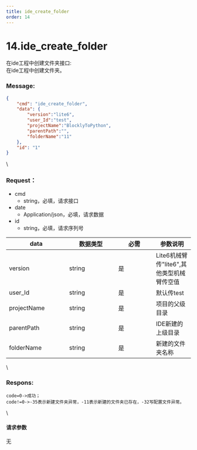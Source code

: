 ```yaml
---
title: ide_create_folder
order: 14
---
```

# 14.ide_create_folder

 

在ide工程中创建文件夹接口:\
在ide工程中创建文件夹。

### Message:  

```json
{
    "cmd": "ide_create_folder",
    "data": {
        "version":"lite6",
        "user_Id":"test",
        "projectName":"BlocklyToPython",
        "parentPath":"",
        "folderName":"11"
    },
    "id": "1"
}
```

\


### Request：    

* cmd
  * string，必填，请求接口
* date
  * Application/json，必填，请求数据
* id
  * string，必填，请求序列号

<table><thead><tr><th width="148">data</th><th width="118">数据类型</th><th width="87">必需</th><th>参数说明</th></tr></thead><tbody><tr><td>version</td><td>string</td><td>是</td><td>Lite6机械臂传"lite6",其他类型机械臂传空值</td></tr><tr><td>user_Id</td><td>string</td><td>是</td><td>默认传test</td></tr><tr><td>projectName</td><td>string</td><td>是</td><td>项目的父级目录</td></tr><tr><td>parentPath</td><td>string</td><td>是</td><td>IDE新建的上级目录</td></tr><tr><td>folderName</td><td>string</td><td>是</td><td>新建的文件夹名称</td></tr></tbody></table>

\


### Respons:     

```
code=0->成功；
code!=0->-35表示新建文件夹异常，-11表示新建的文件夹已存在，-32写配置文件异常。
```

\


#### 请求参数

无
